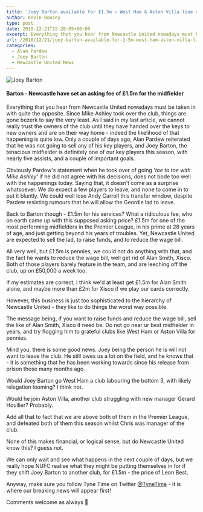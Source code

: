 ```yaml
---
title: 'Joey Barton available for £1.5m – West Ham & Aston Villa line up bids.'
author: Kevin Doocey
type: post
date: 2010-12-21T15:28:05+00:00
excerpt: Everything that you hear from Newcastle United nowadays must be taken in with quite the opposite. Since Mike Ashley..
url: /2010/12/21/joey-barton-available-for-1-5m-west-ham-aston-villa-line-up-bids/
categories:
  - Alan Pardew
  - Joey Barton
  - Newcastle United News
---
```


![Joey Barton](https://www.tynetime.com/wp-content/uploads/2010/12/Joey-Barton-006.jpg "Joey-Barton")

#### Barton - Newcastle have set an asking fee of £1.5m for the midfielder

Everything that you hear from Newcastle United nowadays must be taken in with quite the opposite. Since Mike Ashley took over the club, things are gone bezerk to say the very least. As I said in my last article, we cannot really trust the owners of the club until they have handed over the keys to new owners and are on their way home - indeed the likelihood of that happening is quite low. Only  a couple of days ago, Alan Pardew reiterated that he was not going to sell any of his key players, and Joey Barton, the tenacious midfielder is definitely one of our key players this season, with nearly five assists, and a couple of important goals.

Obviously Pardew's statement when he took over of going _'toe to toe with Mike Ashley'_ if he did not agree with his decisions, does not bode too well with the happenings today. Saying that, it doesn't come as a surprise whatsoever. We do expect a few players to leave, and none to come in to put it bluntly. We could well lose Andy Carroll this transfer window, despite Pardew resisting rumours that he will allow the Geordie lad to leave.

Back to Barton though - £1.5m for his services? What a ridiculous fee, who on earth came up with this supposed asking price? £1.5m for one of the most performing midfielders in the Premier League, in his prime at 28 years of age, and just getting beyond his years of troubles. Yet, Newcastle United are expected to sell the lad, to raise funds, and to reduce the wage bill.

All very well, but £1.5m is pennies, we could not do anything with that, and the fact he wants to reduce the wage bill, well get rid of Alan Smith, Xisco. Both of those players barely feature in the team, and are leeching off the club, up on £50,000 a week too.

If my estimates are correct, I think we'd at least get £1.5m for Alan Smith alone, and maybe more than £2m for Xisco if we play our cards correctly.

However, this business is just too sophisticated to the hierarchy of Newcastle United - they like to do things the worst way possible.

The message being, if you want to raise funds and reduce the wage bill, sell the like of Alan Smith, Xisco if need be. Do not go near ur best midfielder in years, and try flogging him to grateful clubs like West Ham or Aston Villa for pennies.

Mind you, there is some good news. Joey being the person he is will not want to leave the club. He still owes us a lot on the field, and he knows that - it is something that he has been working towards since his release from prison those many months ago.

Would Joey Barton go West Ham a club labouring the bottom 3, with likely relegation looming? I think not.

Would he join Aston Villa, another club struggling with new manager Gerard Houllier? Probably.

Add all that to fact that we are above both of them in the Premier League, and defeated both of them this season whilst Chris was manager of the club.

None of this makes financial, or logical sense, but do Newcastle United know this? I guess not.

We can only wait and see what happens in the next couple of days, but we really hope NUFC realise what they might be putting themselves in for if they shift Joey Barton to another club, for £1.5m - the price of Leon Best.

Anyway, make sure you follow Tyne Time on Twitter [@TyneTime](https://twitter.com/tynetime) - it is where our breaking news will appear first!

Comments welcome as always 🙂

